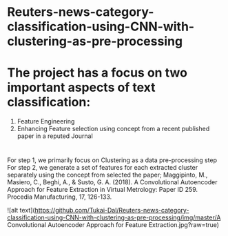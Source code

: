 # Reuters-news-category-classification-using-CNN-with-clustering-as-pre-processing
# The project has a focus on two important aspects of text classification:
1. Feature Engineering 
2. Enhancing Feature selection using concept from a recent published paper in a reputed Journal 
#
For step 1, we primarily focus on Clustering as a data pre-processing step <br />
For step 2, we generate a set of features for each extracted cluster separately using the concept from selected the paper; Maggipinto, M., Masiero, C., Beghi, A., & Susto, G. A. (2018). A Convolutional Autoencoder Approach for Feature Extraction in Virtual Metrology: Paper ID 259. Procedia Manufacturing, 17, 126-133.

![alt text](https://github.com/Tukai-Dal/Reuters-news-category-classification-using-CNN-with-clustering-as-pre-processing/img/master/A Convolutional Autoencoder Approach for Feature Extraction.jpg?raw=true)
